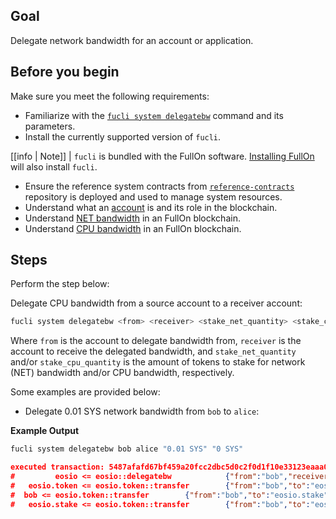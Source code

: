 ## Goal

Delegate network bandwidth for an account or application.

## Before you begin

Make sure you meet the following requirements:

* Familiarize with the [`fucli system delegatebw`](../03_command-reference/system/system-delegatebw.md) command and its parameters.
* Install the currently supported version of `fucli`.

[[info | Note]]
| `fucli` is bundled with the FullOn software. [Installing FullOn](../../00_install/index.md) will also install `fucli`.

* Ensure the reference system contracts from [`reference-contracts`](https://github.com/fullon-labs/reference-contracts) repository is deployed and used to manage system resources.
* Understand what an [account](/glossary.md#account) is and its role in the blockchain.
* Understand [NET bandwidth](/glossary.md#net) in an FullOn blockchain.
* Understand [CPU bandwidth](/glossary.md#cpu) in an FullOn blockchain.

## Steps

Perform the step below:

Delegate CPU bandwidth from a source account to a receiver account:

```sh
fucli system delegatebw <from> <receiver> <stake_net_quantity> <stake_cpu_quantity>
```

Where `from` is the account to delegate bandwidth from, `receiver` is the account to receive the delegated bandwidth, and `stake_net_quantity` and/or `stake_cpu_quantity` is the amount of tokens to stake for network (NET) bandwidth and/or CPU bandwidth, respectively.

Some examples are provided below:

* Delegate 0.01 SYS network bandwidth from `bob` to `alice`:

**Example Output**

```sh
fucli system delegatebw bob alice "0.01 SYS" "0 SYS"
```
```json
executed transaction: 5487afafd67bf459a20fcc2dbc5d0c2f0d1f10e33123eaaa07088046fd18e3ae  192 bytes  503 us
#         eosio <= eosio::delegatebw            {"from":"bob","receiver":"alice","stake_net_quantity":"0.0100 SYS","stake_cpu_quantity":"0.0000 SYS"...
#   eosio.token <= eosio.token::transfer        {"from":"bob","to":"eosio.stake","quantity":"0.0010 SYS","memo":"stake bandwidth"}
#  bob <= eosio.token::transfer        {"from":"bob","to":"eosio.stake","quantity":"0.0010 SYS","memo":"stake bandwidth"}
#   eosio.stake <= eosio.token::transfer        {"from":"bob","to":"eosio.stake","quantity":"0.0010 SYS","memo":"stake bandwidth"}
```
